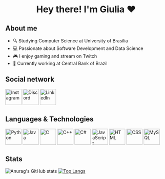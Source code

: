 # <p align="center"> Hey there! I'm Giulia ❤️</p>

## About me
- 🔍 Studying Computer Science at University of Brasília
- 💻 Passionate about Software Development and Data Science
- 🎮 I enjoy gaming and stream on Twitch
- 🏦 Currently working at Central Bank of Brazil

## Social network
[<img src="https://github.com/user-attachments/assets/8b298ee7-644c-4955-b8f5-47fc55c1727c" alt="Instagram" width="50" height="50">](https://www.instagram.com/_giumf/)
[<img src="https://github.com/user-attachments/assets/87ddcceb-f459-4508-9988-35f16bc23a39" alt="Discord" width="50" height="50">](discord.com/users/535638899998064640)
[<img src="https://github.com/user-attachments/assets/115548f8-426c-4848-a004-9cf49c1caa32" alt="LinkedIn" width="50" height="50">](https://www.linkedin.com/in/giuliamf/)

## Languages & Technologies
<img src= "https://github.com/user-attachments/assets/59a4078a-2e79-430b-9027-9a411bedf8b1" alt="Python" width="50" height="50">
<img src= "https://github.com/user-attachments/assets/0010ce20-7408-44ba-b559-7a3e85edc03a" alt="Java" width="50" height="50">
<img src= "https://github.com/user-attachments/assets/74fcaa75-10a3-4edf-8e0d-ec238ada22c5" alt="C" width="50" height="50">
<img src= "https://github.com/user-attachments/assets/e9ab957c-e872-4bff-b2e9-9378233db81c" alt="C++" width="50" height="50">
<img src= "https://github.com/user-attachments/assets/753c3298-e911-4b3a-9d29-67c5a99b50ae" alt="C#" width="50" height="50">
<img src= "https://github.com/user-attachments/assets/14566eac-568a-4f92-be42-985f8d40c99c" alt="JavaScript" width="50" height="50">
<img src= "https://github.com/user-attachments/assets/7b34b64f-df91-42ec-9d23-feb0d61a333d" alt="HTML" width="50" height="50">
<img src= "https://github.com/user-attachments/assets/c8b9e3ae-53ed-4c43-970b-03f0bda14bdf" alt="CSS" width="50" height="50">
<img src= "https://github.com/user-attachments/assets/39c01f63-f94b-42af-82b8-87b8b2951050" alt="MySQL" width="50" height="50">

## Stats

![Anurag's GitHub stats](https://github-readme-stats.vercel.app/api?username=giuliamf&show_icons=true&rank_icon=github)
[![Top Langs](https://github-readme-stats.vercel.app/api/top-langs/?username=giuliamf&layout=donut)](https://github.com/giuliamf/github-readme-stats)





